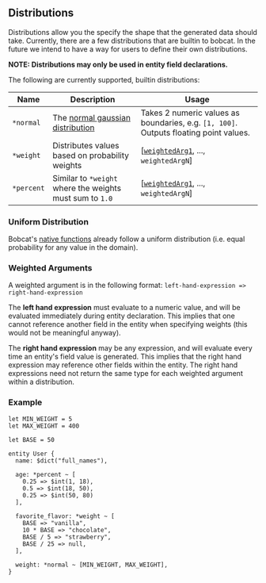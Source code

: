 ## Distributions

Distributions allow you the specify the shape that the generated data should take. Currently, there are a few distributions that are builtin to bobcat. In the future we intend to have a way for users to define their own distributions.

**NOTE: Distributions may only be used in entity field declarations.**

The following are currently supported, builtin distributions:

| Name       | Description                                     | Usage                                                        |
|------------|-------------------------------------------------|--------------------------------------------------------------|
| `*normal`  | The [normal gaussian distribution](https://en.wikipedia.org/wiki/Normal_distribution) | Takes 2 numeric values as boundaries, e.g. `[1, 100]`. Outputs floating point values. |
| `*weight`  | Distributes values based on probability weights | [[`weightedArg1`](#weighted-arguments), ..., `weightedArgN`] |
| `*percent` | Similar to `*weight` where the weights must sum to `1.0` | [[`weightedArg1`](#weighted-arguments), ..., `weightedArgN`] |

### Uniform Distribution

Bobcat's [native functions](../README.md#native-functions) already follow a uniform distribution (i.e. equal probability for any value in the domain).

### Weighted Arguments

A weighted argument is in the following format: `left-hand-expression => right-hand-expression`

The **left hand expression** must evaluate to a numeric value, and will be evaluated immediately during entity declaration. This implies that one cannot reference another field in the entity when specifying weights (this would not be meaningful anyway).

The **right hand expression** may be any expression, and will evaluate every time an entity's field value is generated. This implies that the right hand expression may reference other fields within the entity. The right hand expressions need not return the same type for each weighted argument within a distribution.

### Example

```
let MIN_WEIGHT = 5
let MAX_WEIGHT = 400

let BASE = 50

entity User {
  name: $dict("full_names"),

  age: *percent ~ [
    0.25 => $int(1, 18),
    0.5 => $int(18, 50),
    0.25 => $int(50, 80)
  ],

  favorite_flavor: *weight ~ [
    BASE => "vanilla",
    10 * BASE => "chocolate",
    BASE / 5 => "strawberry",
    BASE / 25 => null,
  ],

  weight: *normal ~ [MIN_WEIGHT, MAX_WEIGHT],
}
```
